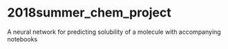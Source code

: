 # 2018summer_chem_project
A neural network for predicting solubility of a molecule with accompanying notebooks
